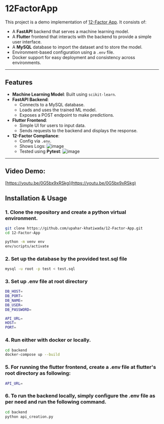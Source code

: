 # 12FactorApp

This project is a demo implementation of [12-Factor App](https://12factor.net/). It consists of:

- A **FastAPI** backend that serves a machine learning model.
- A **Flutter** frontend that interacts with the backend to provide a simple user interface.
- A **MySQL** database to import the dataset and to store the model.
- Environment-based configuration using a `.env` file.
- Docker support for easy deployment and consistency across environments.

---

## Features

- **Machine Learning Model**: Built using `scikit-learn`.
- **FastAPI Backend**:
  - Connects to a MySQL database.
  - Loads and uses the trained ML model.
  - Exposes a POST endpoint to make predictions.
- **Flutter Frontend**:
  - Simple UI for users to input data.
  - Sends requests to the backend and displays the response.
- **12-Factor Compliance**:
  - Config via `.env`.
  - Shows Logs:
    ![image](https://github.com/user-attachments/assets/a85c7874-e344-4439-baf4-6c3e7ada28fe)
  - Tested using **Pytest**:
    ![image](https://github.com/user-attachments/assets/0aa8ef63-c106-4e34-aefd-7e16e738d34d)

---

## Video Demo:
[https://youtu.be/0G5bx9xRSkg](https://youtu.be/0G5bx9xRSkg)

## Installation & Usage

### 1. Clone the repository and create a python virtual environment.

```bash
git clone https://github.com/upahar-khatiwada/12-Factor-App.git
cd 12-Factor-App

python -m venv env
env/scripts/activate
```

### 2. Set up the database by the provided **test.sql** file

```bash 
mysql -u root -p test < test.sql
```

### 3. Set up .env file at root directory

```bash
DB_HOST=
DB_PORT=
DB_NAME=
DB_USER=
DB_PASSWORD=

API_URL=
HOST=
PORT=
```

### 4. Run either with docker or locally.

```bash
cd backend
docker-compose up --build
```

### 5. For running the flutter frontend, create a .env file at flutter's root directory as following:
```bash
API_URL=
```

### 6. To run the backend locally, simply configure the .env file as per need and run the following command.

```bash
cd backend
python api_creation.py
```

